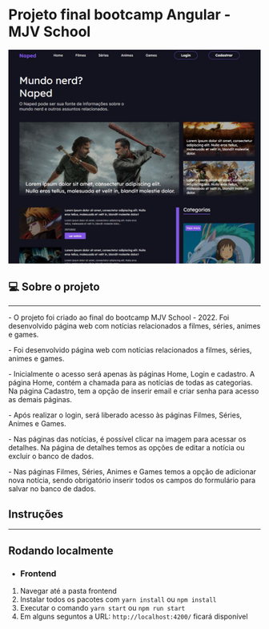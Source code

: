 # Projeto final bootcamp Angular - MJV School

<div align="center">
  <img
    width="768px"
    height="auto"
    alt="Homepage do projeto"
    title="Home do blog"
    src="/frontend/src/assets/naped.JPG"
  />
</div>

<!--## 💻 Versão online

---

<a href="https://groce-yish.vercel.app/" target="_blank">Versão online</a>

Layout retirado da Comunidade [Codelândia](https://www.figma.com/file/Yb9IBH56g7T1hdIyZ3BMNO/Desafios---Codel%C3%A2ndia?node-id=15409%3A2). -->

## 💻 Sobre o projeto

---

<p>- O projeto foi criado ao final do bootcamp MJV School - 2022. Foi desenvolvido página web com notícias relacionados a filmes, séries, animes e games.</p>
<p>- Foi desenvolvido página web com notícias relacionados a filmes, séries, animes e games.</p>
<p>- Inicialmente o acesso será apenas às páginas Home, Login e cadastro. A página Home, contém a chamada para as notícias de todas as categorias.
Na página Cadastro, tem a opção de inserir email e criar senha para acesso as demais páginas.</p>
<p>- Após realizar o login, será liberado acesso às páginas Filmes, Séries, Animes e Games. </p>
<p>- Nas páginas das notícias, é possível clicar na imagem para acessar os detalhes. Na página de detalhes temos as opções de editar a notícia ou excluir o banco de dados. </p>
<p>- Nas páginas Filmes, Séries, Animes e Games temos a opção de adicionar nova notícia, sendo obrigatório inserir todos os campos do formulário para salvar no banco de dados.</p>


## Instruções

---
## Rodando localmente

* ### Frontend

1. Navegar até a pasta frontend
2. Instalar todos os pacotes com `yarn install` ou `npm install`
3. Executar o comando `yarn start` ou `npm run start`
4. Em alguns seguntos a URL: `http://localhost:4200/` ficará disponível
